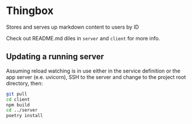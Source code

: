# Thingbox

Stores and serves up markdown content to users by ID

Check out README.md diles in `server` and `client` for more info.


## Updating a running server

Assuming reload watching is in use either in the service definition or the app server (e.e. uvicorn), SSH to the server and change to the project root directory, then:

```bash
git pull
cd client
npm build
cd ../server
poetry install
```
